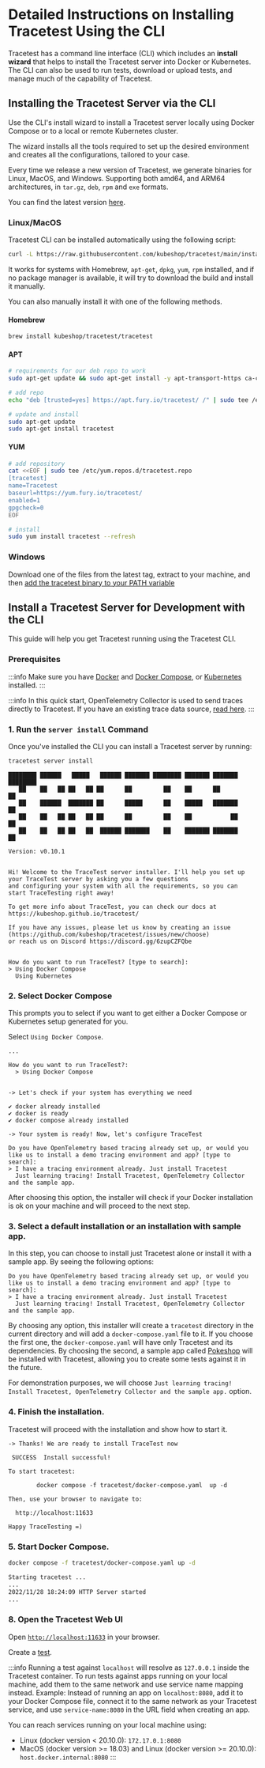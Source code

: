 # Detailed Instructions on Installing Tracetest Using the CLI

Tracetest has a command line interface (CLI) which includes an **install wizard** that helps to install the Tracetest server into Docker or Kubernetes. The CLI can also be used to run tests, download or upload tests, and manage much of the capability of Tracetest.

## Installing the Tracetest Server via the CLI

Use the CLI's install wizard to install a Tracetest server locally using Docker Compose or to a local or remote Kubernetes cluster.

The wizard installs all the tools required to set up the desired environment and creates all the configurations, tailored to your case.

Every time we release a new version of Tracetest, we generate binaries for Linux, MacOS, and Windows. Supporting both amd64, and ARM64 architectures, in `tar.gz`, `deb`, `rpm` and `exe` formats.

You can find the latest version [here](https://github.com/kubeshop/tracetest/releases/latest).

### Linux/MacOS

Tracetest CLI can be installed automatically using the following script:

```sh
curl -L https://raw.githubusercontent.com/kubeshop/tracetest/main/install-cli.sh | bash
```

It works for systems with Homebrew, `apt-get`, `dpkg`, `yum`, `rpm` installed, and if no package manager is available, it will try to download the build and install it manually.

You can also manually install it with one of the following methods.

#### Homebrew

```sh
brew install kubeshop/tracetest/tracetest
```

#### APT

```sh
# requirements for our deb repo to work
sudo apt-get update && sudo apt-get install -y apt-transport-https ca-certificates

# add repo
echo "deb [trusted=yes] https://apt.fury.io/tracetest/ /" | sudo tee /etc/apt/sources.list.d/fury.list

# update and install
sudo apt-get update
sudo apt-get install tracetest
```

#### YUM

```sh
# add repository
cat <<EOF | sudo tee /etc/yum.repos.d/tracetest.repo
[tracetest]
name=Tracetest
baseurl=https://yum.fury.io/tracetest/
enabled=1
gpgcheck=0
EOF

# install
sudo yum install tracetest --refresh
```

### Windows
Download one of the files from the latest tag, extract to your machine, and then [add the tracetest binary to your PATH variable](https://stackoverflow.com/a/41895179)

## Install a Tracetest Server for Development with the CLI

This guide will help you get Tracetest running using the Tracetest CLI.

### Prerequisites

:::info
Make sure you have [Docker](https://docs.docker.com/get-docker/) and [Docker Compose](https://docs.docker.com/compose/install/), or [Kubernetes](https://kubernetes.io/) installed.
:::

:::info
In this quick start, OpenTelemetry Collector is used to send traces directly to Tracetest. If you have an existing trace data source, [read here](../configuration/overview.md).
:::

### 1. Run the `server install` Command
Once you've installed the CLI you can install a Tracetest server by running:

```bash
tracetest server install
```

```text title="Expected output:"
████████ ██████   █████   ██████ ███████ ████████ ███████ ███████ ████████ 
   ██    ██   ██ ██   ██ ██      ██         ██    ██      ██         ██    
   ██    ██████  ███████ ██      █████      ██    █████   ███████    ██    
   ██    ██   ██ ██   ██ ██      ██         ██    ██           ██    ██    
   ██    ██   ██ ██   ██  ██████ ███████    ██    ███████ ███████    ██    

Version: v0.10.1


Hi! Welcome to the TraceTest server installer. I'll help you set up your TraceTest server by asking you a few questions
and configuring your system with all the requirements, so you can start TraceTesting right away!

To get more info about TraceTest, you can check our docs at https://kubeshop.github.io/tracetest/

If you have any issues, please let us know by creating an issue (https://github.com/kubeshop/tracetest/issues/new/choose)
or reach us on Discord https://discord.gg/6zupCZFQbe


How do you want to run TraceTest? [type to search]: 
> Using Docker Compose
  Using Kubernetes
```

### 2. Select Docker Compose

This prompts you to select if you want to get either a Docker Compose or Kubernetes setup generated for you.

Select `Using Docker Compose`.

```text title="Expected output:"
...

How do you want to run TraceTest?: 
  > Using Docker Compose


-> Let's check if your system has everything we need

✔ docker already installed
✔ docker is ready
✔ docker compose already installed

-> Your system is ready! Now, let's configure TraceTest

Do you have OpenTelemetry based tracing already set up, or would you like us to install a demo tracing environment and app? [type to search]: 
> I have a tracing environment already. Just install Tracetest
  Just learning tracing! Install Tracetest, OpenTelemetry Collector and the sample app.
```

After choosing this option, the installer will check if your Docker installation is ok on your machine and will proceed to the next step.

### 3. Select a default installation or an installation with sample app.

In this step, you can choose to install just Tracetest alone or install it with a sample app. By seeing the following options:

```text title="Expected output:"
Do you have OpenTelemetry based tracing already set up, or would you like us to install a demo tracing environment and app? [type to search]: 
> I have a tracing environment already. Just install Tracetest
  Just learning tracing! Install Tracetest, OpenTelemetry Collector and the sample app.
```

By choosing any option, this installer will create a `tracetest` directory in the current directory and will add a `docker-compose.yaml` file to it.
If you choose the first one, the `docker-compose.yaml` will have only Tracetest and its dependencies. By choosing the second, a sample app called [Pokeshop](../live-examples/pokeshop/overview.md) will be installed with Tracetest, allowing you to create some tests against it in the future. 

For demonstration purposes, we will choose `Just learning tracing! Install Tracetest, OpenTelemetry Collector and the sample app.` option.

### 4. Finish the installation.

Tracetest will proceed with the installation and show how to start it.

```text title="Expected output:"
-> Thanks! We are ready to install TraceTest now

 SUCCESS  Install successful!

To start tracetest:

        docker compose -f tracetest/docker-compose.yaml  up -d

Then, use your browser to navigate to:

  http://localhost:11633

Happy TraceTesting =)
```

### 5. Start Docker Compose.

```bash
docker compose -f tracetest/docker-compose.yaml up -d
```

```bash title="Condensed expected output from the Tracetest container:"
Starting tracetest ...
...
2022/11/28 18:24:09 HTTP Server started
...
```

### 8. Open the Tracetest Web UI

Open [`http://localhost:11633`](http://localhost:11633) in your browser.

Create a [test](../web-ui/creating-tests.md).

:::info
Running a test against `localhost` will resolve as `127.0.0.1` inside the Tracetest container. To run tests against apps running on your local machine, add them to the same network and use service name mapping instead. Example: Instead of running an app on `localhost:8080`, add it to your Docker Compose file, connect it to the same network as your Tracetest service, and use `service-name:8080` in the URL field when creating an app.

You can reach services running on your local machine using:

- Linux (docker version < 20.10.0): `172.17.0.1:8080`
- MacOS (docker version >= 18.03) and Linux (docker version >= 20.10.0): `host.docker.internal:8080`
:::
